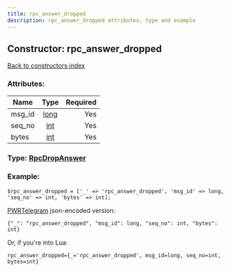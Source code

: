 ```yaml
---
title: rpc_answer_dropped
description: rpc_answer_dropped attributes, type and example
---
```

## Constructor: rpc\_answer\_dropped  
[Back to constructors index](index.md)



### Attributes:

| Name     |    Type       | Required |
|----------|:-------------:|---------:|
|msg\_id|[long](../types/long.md) | Yes|
|seq\_no|[int](../types/int.md) | Yes|
|bytes|[int](../types/int.md) | Yes|



### Type: [RpcDropAnswer](../types/RpcDropAnswer.md)


### Example:

```
$rpc_answer_dropped = ['_' => 'rpc_answer_dropped', 'msg_id' => long, 'seq_no' => int, 'bytes' => int];
```  

[PWRTelegram](https://pwrtelegram.xyz) json-encoded version:

```
{"_": "rpc_answer_dropped", "msg_id": long, "seq_no": int, "bytes": int}
```


Or, if you're into Lua:  


```
rpc_answer_dropped={_='rpc_answer_dropped', msg_id=long, seq_no=int, bytes=int}

```



